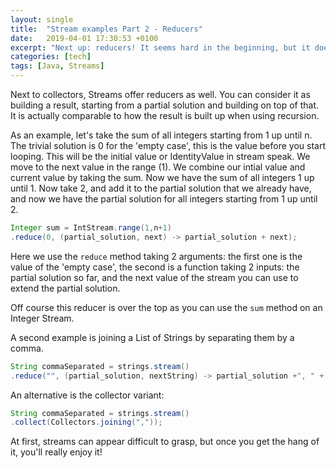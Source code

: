 ```yaml
---
layout: single
title:  "Stream examples Part 2 - Reducers"
date:   2019-04-01 17:30:53 +0100
excerpt: "Next up: reducers! It seems hard in the beginning, but it does make sense, I promise :)"
categories: [tech]
tags: [Java, Streams]
---
```

Next to collectors, Streams offer reducers as well. You can consider it as building a result, starting from a partial solution and building on top of that. It is actually comparable to how the result is built up when using recursion.

As an example, let's take the sum of all integers starting from 1 up until n. The trivial solution is 0 for the 'empty case', this is the value before you start looping. This will be the initial value or IdentityValue in stream speak. We move to the next value in the range (1). We combine our intial value and current value by taking the sum. Now we have the sum of all integers 1 up until 1. Now take 2, and add it to the partial solution that we already have, and now we have the partial solution for all integers starting from 1 up until 2.

```java
Integer sum = IntStream.range(1,n+1)
.reduce(0, (partial_solution, next) -> partial_solution + next);
```
Here we use the ``reduce`` method taking 2 arguments: the first one is the value of the 'empty case', the second is a function taking 2 inputs: the partial solution so far, and the next value of the stream you can use to extend the partial solution.

Off course this reducer is over the top as you can use the ``sum`` method on an Integer Stream.

A second example is joining a List of Strings by separating them by a comma.

```java
String commaSeparated = strings.stream()
.reduce("", (partial_solution, nextString) -> partial_solution +", " + next);
```

An alternative is the collector variant:
```java
String commaSeparated = strings.stream()
.collect(Collectors.joining(","));
```
At first, streams can appear difficult to grasp, but once you get the hang of it, you'll really enjoy it!
